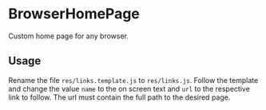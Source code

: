 # BrowserHomePage
Custom home page for any browser.
## Usage
Rename the file `res/links.template.js` to `res/links.js`.
Follow the template and change the value `name` to the on screen text and `url` to the respective link to follow. The url must contain the full path to the desired page.